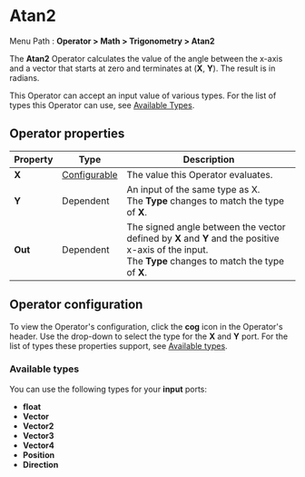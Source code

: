 # Atan2

Menu Path : **Operator > Math > Trigonometry > Atan2**  

The **Atan2** Operator calculates the value of the angle between the x-axis and a vector that starts at zero and terminates at (**X**, **Y**). The result is in radians. 

This Operator can accept an input value of various types. For the list of types this Operator can use, see [Available Types](#AvailableTypes).

## Operator properties

| **Property** | **Type**                                | **Description**                                              |
| ------------ | --------------------------------------- | ------------------------------------------------------------ |
| **X**        | [Configurable](#operator-configuration) | The value this Operator evaluates.                           |
| **Y**        | Dependent                               | An input of the same type as X.<br/>The **Type** changes to match the type of **X**. |
| **Out**      | Dependent                               | The signed angle between the vector defined by **X** and **Y** and the positive x-axis of the input.<br/>The **Type** changes to match the type of **X**. |

## Operator configuration

To view the Operator's configuration, click the **cog** icon in the Operator's header. Use the drop-down to select the type for the **X** and **Y** port. For the list of types these properties support, see [Available types](#AvailableTypes).

<a name="AvailableTypes"></a>

### Available types

You can use the following types for your **input** ports:

- **float**
- **Vector**
- **Vector2**
- **Vector3**
- **Vector4**
- **Position**
- **Direction**